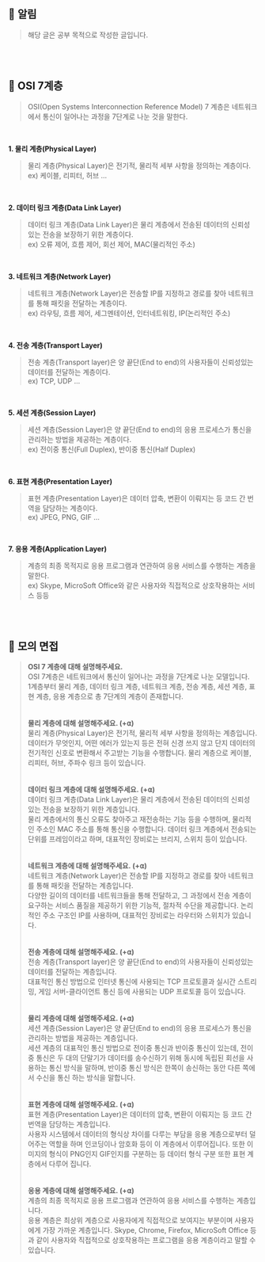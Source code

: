 ## **📌 알림**

> 해당 글은 공부 목적으로 작성한 글입니다.

<br><br>

## **📌 OSI 7계층**

> OSI(Open Systems Interconnection Reference Model) 7 계층은 네트워크에서 통신이 일어나는 과정을 7단계로 나눈 것을 말한다. 

<br>

**1\. 물리 계층(Physical Layer)**

> 물리 계층(Physical Layer)은 전기적, 물리적 세부 사항을 정의하는 계층이다.  
> ex) 케이블, 리피터, 허브 ...

<br>

**2\. 데이터 링크 계층(Data Link Layer)**

> 데이터 링크 계층(Data Link Layer)은 물리 계층에서 전송된 데이터의 신뢰성 있는 전송을 보장하기 위한 계층이다.  
> ex) 오류 제어, 흐름 제어, 회선 제어, MAC(물리적인 주소)

<br>

**3\. 네트워크 계층(Network Layer)**

> 네트워크 계층(Network Layer)은 전송할 IP를 지정하고 경로를 찾아 네트워크를 통해 패킷을 전달하는 계층이다.  
> ex) 라우팅, 흐름 제어, 세그멘테이션, 인터네트워킹, IP(논리적인 주소)

<br>

**4\. 전송 계층(Transport Layer)**

> 전송 계층(Transport layer)은 양 끝단(End to end)의 사용자들이 신뢰성있는 데이터를 전달하는 계층이다.  
> ex) TCP, UDP ...

<br>

**5\. 세션 계층(Session Layer)**

> 세션 계층(Session Layer)은 양 끝단(End to end)의 응용 프로세스가 통신을 관리하는 방법을 제공하는 계층이다.  
> ex) 전이중 통신(Full Duplex), 반이중 통신(Half Duplex)

<br>

**6\. 표현 계층(Presentation Layer)**

> 표현 계층(Presentation Layer)은 데이터 압축, 변환이 이뤄지는 등 코드 간 번역을 담당하는 계층이다.  
> ex) JPEG, PNG, GIF ...

<br>

**7\. 응용 계층(Application Layer)**

> 계층의 최종 목적지로 응용 프로그램과 연관하여 응용 서비스를 수행하는 계층을 말한다.  
> ex) Skype, MicroSoft Office와 같은 사용자와 직접적으로 상호작용하는 서비스 등등

<br><br>

## **📌 모의 면접**

> **OSI 7 계층에 대해 설명해주세요.**  
> OSI 7계층은 네트워크에서 통신이 일어나는 과정을 7단계로 나눈 모델입니다.  
> 1계층부터 물리 계층, 데이터 링크 계층, 네트워크 계층, 전송 계층, 세션 계층, 표현 계층, 응용 계층으로 총 7단계의 계층이 존재합니다.  
> <br>  
> **물리 계층에 대해 설명해주세요. (+⍺)**  
> 물리 계층(Physical Layer)은 전기적, 물리적 세부 사항을 정의하는 계층입니다.  
> 데이터가 무엇인지, 어떤 에러가 있는지 등은 전혀 신경 쓰지 않고 단지 데이터의 전기적인 신호로 변환해서 주고받는 기능을 수행합니다. 물리 계층으로 케이블, 리피터, 허브, 주파수 링크 등이 있습니다.  
> <br>  
> **데이터 링크 계층에 대해 설명해주세요. **(+⍺)****  
> 데이터 링크 계층(Data Link Layer)은 물리 계층에서 전송된 데이터의 신뢰성 있는 전송을 보장하기 위한 계층입니다.  
> 물리 계층에서의 통신 오류도 찾아주고 재전송하는 기능 등을 수행하며, 물리적인 주소인 MAC 주소를 통해 통신을 수행합니다. 데이터 링크 계층에서 전송되는 단위를 프레임이라고 하며, 대표적인 장비로는 브리지, 스위치 등이 있습니다.  
> <br>  
> **네트워크 계층에 대해 설명해주세요. **(+⍺)****  
> 네트워크 계층(Network Layer)은 전송할 IP를 지정하고 경로를 찾아 네트워크를 통해 패킷을 전달하는 계층입니다.  
> 다양한 길이의 데이터를 네트워크들을 통해 전달하고, 그 과정에서 전송 계층이 요구하는 서비스 품질을 제공하기 위한 기능적, 절차적 수단을 제공합니다. 논리적인 주소 구조인 IP를 사용하며, 대표적인 장비로는 라우터와 스위치가 있습니다.  
> <br>  
> **전송 계층에 대해 설명해주세요. **(+⍺)****  
> 전송 계층(Transport layer)은 양 끝단(End to end)의 사용자들이 신뢰성있는 데이터를 전달하는 계층입니다.  
> 대표적인 통신 방법으로 인터넷 통신에 사용되는 TCP 프로토콜과 실시간 스트리밍, 게임 서버-클라이언트 통신 등에 사용되는 UDP 프로토콜 등이 있습니다.  
> <br>  
> **물리 계층에 대해 설명해주세요. **(+⍺)****  
> 세션 계층(Session Layer)은 양 끝단(End to end)의 응용 프로세스가 통신을 관리하는 방법을 제공하는 계층입니다.  
> 세션 계층의 대표적인 통신 방법으로 전이중 통신과 반이중 통신이 있는데, 전이중 통신은 두 대의 단말기가 데이터를 송수신하기 위해 동시에 독립된 회선을 사용하는 통신 방식을 말하며, 반이중 통신 방식은 한쪽이 송신하는 동안 다른 쪽에서 수신을 통신 하는 방식을 말합니다.  
> <br>  
> **표현 계층에 대해 설명해주세요. ****(+⍺)******  
> 표현 계층(Presentation Layer)은 데이터의 압축, 변환이 이뤄지는 등 코드 간 번역을 담당하는 계층입니다.  
> 사용자 시스템에서 데이터의 형식상 차이를 다루는 부담을 응용 계층으로부터 덜어주는 역할을 하며 인코딩이나 암호화 등이 이 계층에서 이루어집니다. 또한 이미지의 형식이 PNG인지 GIF인지를 구분하는 등 데이터 형식 구분 또한 표현 계층에서 다루어 집니다.  
> <br>  
> **응용 계층에 대해 설명해주세요. ****(+⍺)******  
> 계층의 최종 목적지로 응용 프로그램과 연관하여 응용 서비스를 수행하는 계층입니다.  
> 응용 계층은 최상위 계층으로 사용자에게 직접적으로 보여지는 부분이며 사용자에게 가장 가까운 계층입니다. Skype, Chrome, Firefox, MicroSoft Office 등과 같이 사용자와 직접적으로 상호작용하는 프로그램을 응용 계층이라고 말할 수 있습니다.
